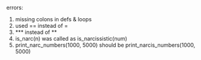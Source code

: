 errors:

1. missing colons in  defs & loops  
2. used == instead of =  
3. *** instead of **  
4. is_narc(n) was called as is_narcissistic(num)  
5. print_narc_numbers(1000, 5000) should be print_narcis_numbers(1000, 5000)
